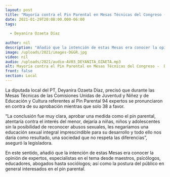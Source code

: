 ```yaml
---
layout: post
title: "Mayoría contra el Pin Parental en Mesas Técnicas del Congreso -  Deyanira Ozaeta"
date: 2021-01-29T20:08:00.000-06:00
tags:
  
  - Deyanira Ozaeta Díaz
  
author: nil
description: "Añadió que la intención de estas Mesas era conocer la opinión de expertos"
image: /uploads/2021/images-DGGR.jpg
video: nil
audio: /uploads/2021/audio-AV03_DEYANITA_OZAETA.mp3
alt: Mayoría contra el Pin Parental en Mesas Técnicas del Congreso -  Deyanira Ozaeta
front: false
section: Local
---
```


 La diputada local del PT,  Deyanira Ozaeta Díaz, precisó que durante las Mesas Técnicas de las Comisiones Unidas de Juventud y Niñez y de Educación y Cultura referentes al Pin Parental 94 expertos se pronunciaron en contra de su aprobación mientras que solo 38 a favor.

“La conclusión fue muy clara, aprobar una medida como el pin parental, atentaría contra el interés del menor, dejaría a niñas, niños y adolescentes sin la posibilidad de reconocer abusos sexuales, les negaríamos una educación sexual integral imprescindible para su desarrollo y todo ello nos daría como resultado, una sociedad que no respeta las diferencias”, aseguró la legisladora. 

En este sentido, añadió que la intención de estas Mesas era conocer la opinión de expertos, especialistas en el tema desde maestros, psicólogos, educadores, abogados hasta sociólogos; así como la postura del público en general interesados en el pin parental. 